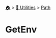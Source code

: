 <!--startTocHeader-->
[🏠](../../README.md) > [🔧 Utilities](../README.md) > [Path](README.md)
# GetEnv
<!--endTocHeader--

TODO: Write about `GetEnv`

!--startTocSubTopic-->
<!--endTocSubTopic-->